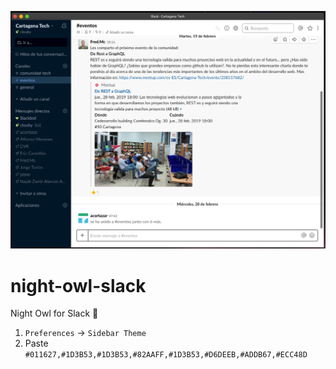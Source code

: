 ![Preview](preview.png)

# night-owl-slack
Night Owl for Slack 🦉

1. `Preferences` → `Sidebar Theme`
2. Paste `#011627,#1D3B53,#1D3B53,#82AAFF,#1D3B53,#D6DEEB,#ADDB67,#ECC48D` 
